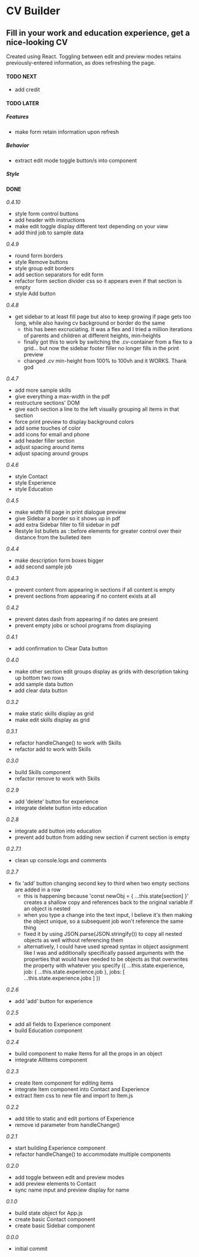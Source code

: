 # CV Builder

## Fill in your work and education experience, get a nice-looking CV

Created using React. Toggling between edit and preview modes retains previously-entered information, as does refreshing the page.

#### TODO NEXT

- add credit

#### TODO LATER

##### Features

- make form retain information upon refresh

##### Behavior

- extract edit mode toggle button/s into component

##### Style

#### DONE

_0.4.10_

- style form control buttons
- add header with instructions
- make edit toggle display different text depending on your view
- add third job to sample data

_0.4.9_

- round form borders
- style Remove buttons
- style group edit borders
- add section separators for edit form
- refactor form section divider css so it appears even if that section is empty
- style Add button

_0.4.8_

- get sidebar to at least fill page but also to keep growing if page gets too long, while also having cv background or border do the same
  - this has been excruciating. It was a flex and I tried a million iterations of parents and children at different heights, min-heights
  - finally got this to work by switching the .cv-container from a flex to a grid... but now the sidebar footer filler no longer fills in the print preview
  - changed .cv min-height from 100% to 100vh and it WORKS. Thank god

_0.4.7_

- add more sample skills
- give everything a max-width in the pdf
- restructure sections' DOM
- give each section a line to the left visually grouping all items in that section
- force print preview to display background colors
- add some touches of color
- add icons for email and phone
- add header filler section
- adjust spacing around items
- adjust spacing around groups

_0.4.6_

- style Contact
- style Experience
- style Education

_0.4.5_

- make width fill page in print dialogue preview
- give Sidebar a border so it shows up in pdf
- add extra Sidebar filler to fill sidebar in pdf
- Restyle list bullets as ::before elements for greater control over their distance from the bulleted item

_0.4.4_

- make description form boxes bigger
- add second sample job

_0.4.3_

- prevent content from appearing in sections if all content is empty
- prevent sections from appearing if no content exists at all

_0.4.2_

- prevent dates dash from appearing if no dates are present
- prevent empty jobs or school programs from displaying

_0.4.1_

- add confirmation to Clear Data button

_0.4.0_

- make other section edit groups display as grids with description taking up bottom two rows
- add sample data button
- add clear data button

_0.3.2_

- make static skills display as grid
- make edit skills display as grid

_0.3.1_

- refactor handleChange() to work with Skills
- refactor add to work with Skills

_0.3.0_

- build Skills component
- refactor remove to work with Skills

_0.2.9_

- add 'delete' button for experience
- integrate delete button into education

_0.2.8_

- integrate add button into education
- prevent add button from adding new section if current section is empty

_0.2.7.1_

- clean up console.logs and comments

_0.2.7_

- fix 'add' button changing second key to third when two empty sections are added in a row
  - this is happening because 'const newObj = { ...this.state[section] }' creates a shallow copy and references back to the original variable if an object is nested
  - when you type a change into the text input, I believe it's then making the object unique, so a subsequent job won't reference the same thing
  - fixed it by using JSON.parse(JSON.stringify()) to copy all nested objects as well without referencing them
  - alternatively, I could have used spread syntax in object assignment like I was and additionally specifically passed arguments with the properties that would have needed to be objects as that overwrites the property with whatever you specify ({ ...this.state.experience, job: { ...this.state.experience.job }, jobs: [ ...this.state.experience.jobs ] })

_0.2.6_

- add 'add' button for experience

_0.2.5_

- add all fields to Experience component
- build Education component

_0.2.4_

- build component to make Items for all the props in an object
- integrate AllItems component

_0.2.3_

- create Item component for editing items
- integrate Item component into Contact and Experience
- extract Item css to new file and import to Item.js

_0.2.2_

- add title to static and edit portions of Experience
- remove id parameter from handleChange()

_0.2.1_

- start building Experience component
- refactor handleChange() to accommodate multiple components

_0.2.0_

- add toggle between edit and preview modes
- add preview elements to Contact
- sync name input and preview display for name

_0.1.0_

- build state object for App.js
- create basic Contact component
- create basic Sidebar component

_0.0.0_

- initial commit
